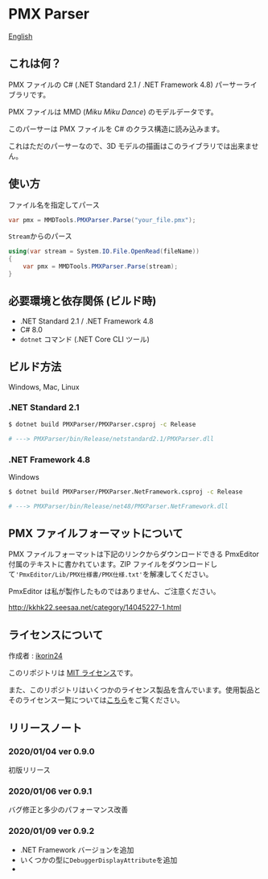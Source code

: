 # PMX Parser

[English](https://github.com/ikorin24/PMXParser/blob/master/README.md)

## これは何？

PMX ファイルの C# (.NET Standard 2.1 / .NET Framework 4.8) パーサーライブラリです。

PMX ファイルは MMD (*Miku Miku Dance*) のモデルデータです。

このパーサーは PMX ファイルを C# のクラス構造に読み込みます。

これはただのパーサーなので、3D モデルの描画はこのライブラリでは出来ません。

## 使い方

ファイル名を指定してパース

```cs
var pmx = MMDTools.PMXParser.Parse("your_file.pmx");
```

`Stream`からのパース

```cs
using(var stream = System.IO.File.OpenRead(fileName))
{
    var pmx = MMDTools.PMXParser.Parse(stream);
}
```

## 必要環境と依存関係 (ビルド時)

- .NET Standard 2.1 / .NET Framework 4.8
- C# 8.0
- `dotnet` コマンド (.NET Core CLI ツール)

## ビルド方法

Windows, Mac, Linux

### .NET Standard 2.1

```sh
$ dotnet build PMXParser/PMXParser.csproj -c Release

# ---> PMXParser/bin/Release/netstandard2.1/PMXParser.dll
```

### .NET Framework 4.8

Windows

```sh
$ dotnet build PMXParser/PMXParser.NetFramework.csproj -c Release

# ---> PMXParser/bin/Release/net48/PMXParser.NetFramework.dll
```

## PMX ファイルフォーマットについて

PMX ファイルフォーマットは下記のリンクからダウンロードできる PmxEditor 付属のテキストに書かれています。ZIP ファイルをダウンロードして`'PmxEditor/Lib/PMX仕様書/PMX仕様.txt'`を解凍してください。

PmxEditor は私が製作したものではありません、ご注意ください。

http://kkhk22.seesaa.net/category/14045227-1.html

## ライセンスについて

作成者 : [ikorin24](https://github.com/ikorin24)

このリポジトリは [MIT ライセンス](https://github.com/ikorin24/PMXParser/blob/master/LICENSE)です。

また、このリポジトリはいくつかのライセンス製品を含んでいます。使用製品とそのライセンス一覧については[こちら](https://github.com/ikorin24/PMXParser/blob/master/CREDITS.md)をご覧ください。

## リリースノート

### 2020/01/04 ver 0.9.0

初版リリース

### 2020/01/06 ver 0.9.1

バグ修正と多少のパフォーマンス改善

### 2020/01/09 ver 0.9.2

- .NET Framework バージョンを追加
- いくつかの型に`DebuggerDisplayAttribute`を追加
- 